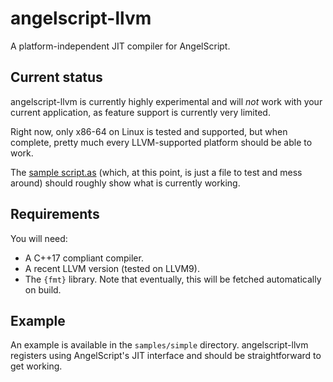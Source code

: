 # angelscript-llvm

A platform-independent JIT compiler for AngelScript.

## Current status

angelscript-llvm is currently highly experimental and will *not* work with your current application, as feature support
is currently very limited.

Right now, only x86-64 on Linux is tested and supported, but when complete, pretty much every LLVM-supported platform
should be able to work.

The [sample script.as](samples/simple/workdir/script.as) (which, at this point, is just a file to test and mess around)
should roughly show what is currently working.

## Requirements

You will need:
- A C++17 compliant compiler.
- A recent LLVM version (tested on LLVM9).
- The `{fmt}` library. Note that eventually, this will be fetched automatically on build.

## Example

An example is available in the `samples/simple` directory.
angelscript-llvm registers using AngelScript's JIT interface and should be straightforward to get working.
